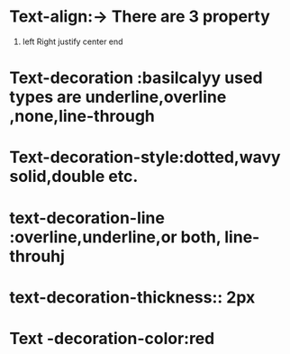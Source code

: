 # Text-align:-> There are 3 property
1. left  Right justify center end
# Text-decoration :basilcalyy  used types are underline,overline ,none,line-through
# Text-decoration-style:dotted,wavy solid,double etc.
# text-decoration-line :overline,underline,or both, line-throuhj
# text-decoration-thickness:: 2px 
# Text -decoration-color:red

